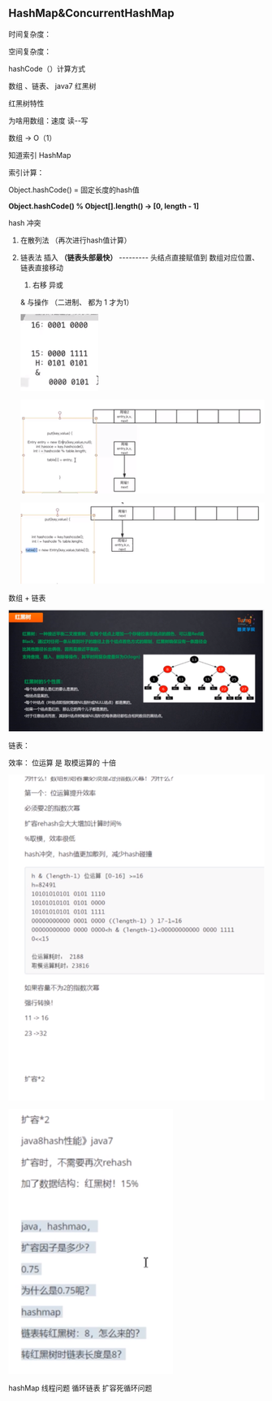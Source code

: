 ## HashMap&ConcurrentHashMap

时间复杂度：

空间复杂度：



hashCode（）计算方式

数组 、链表、 java7 红黑树

红黑树特性

为啥用数组：速度 读--写

数组 -> O（1）

知道索引 HashMap<?,?>

索引计算：

Object.hashCode() = 固定长度的hash值

**Object.hashCode() % Object[].length()  -> [0,  length - 1]**

hash 冲突  

1.  在散列法 （再次进行hash值计算）

2. 链表法  插入 **（链表头部最快）** --------- 头结点直接赋值到 数组对应位置、链表直接移动

   1. 右移 异或

   

   & 与操作  （二进制、 都为 1 才为1）

   ![image-20200810005910392](images\与操作.png)

   ![image-20200810002044917](images\hashMap-插入同一位置数据处理方式.png)

   ![image-20200810002322151](images\hashMap链表移动.png)

数组 + 链表

![image-20200809005257702](images\红黑树.png)

链表：



效率： 位运算 是 取模运算的 十倍

![image-20200809191427931](images\hashMap工作原理jdk1.7.png)

![image-20200809224740858](images\hashmap链表转红黑树.png)





hashMap 线程问题 循环链表  扩容死循环问题